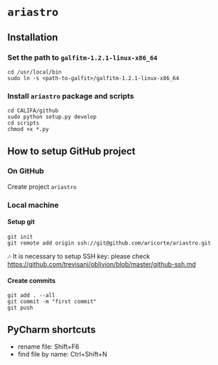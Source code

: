 # `ariastro`

## Installation



### Set the path to `galfitm-1.2.1-linux-x86_64`

```shell
cd /usr/local/bin
sudo ln -s <path-to-galfit>/galfitm-1.2.1-linux-x86_64
```

### Install `ariastro` package and scripts

```shell
cd CALIFA/github
sudo python setup.py develop
cd scripts
chmod +x *.py
```



## How to setup GitHub project

### On GitHub

Create project `ariastro`

### Local machine

#### Setup git 

```shell
git init
git remote add origin ssh://git@github.com/aricorte/ariastro.git
```

:notes: It is necessary to setup SSH key: please check https://github.com/trevisanj/oblivion/blob/master/github-ssh.md

#### Create commits 

```
git add . --all
git commit -m "first commit"
git push
```

## PyCharm shortcuts

  - rename file: Shift+F6
  - find file by name: Ctrl+Shift+N